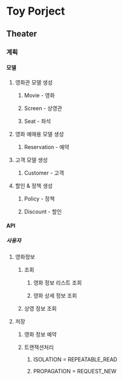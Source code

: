 # Toy Porject

## Theater

### 계획

#### 모델

1. 영화관 모델 생성

    1. Movie - 영화
    
    1. Screen - 상영관
    
    1. Seat - 좌석

1. 영화 예매용 모델 생성

    1. Reservation - 예약

1. 고객 모델 생성

    1. Customer - 고객

1. 할인 & 정책 생성

    1. Policy - 정책

    1. Discount - 할인

#### API

##### 사용자

1. 영화정보

    1. 조회
  
        1. 영화 정보 리스트 조회

        1. 영화 상세 정보 조회

    1. 상영 정보 조회

1. 저장
  
    1. 영화 정보 예약
      
    1. 트랜잭션처리
      
        1. ISOLATION = REPEATABLE_READ
        
        1. PROPAGATION = REQUEST_NEW
